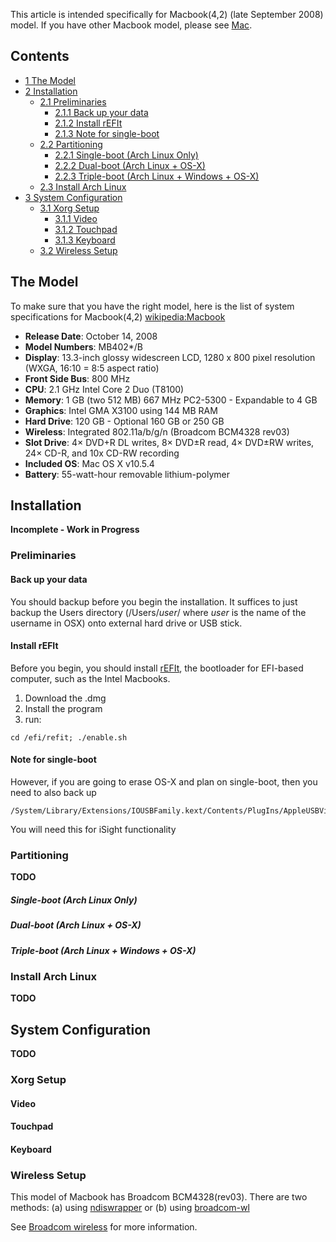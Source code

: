 This article is intended specifically for Macbook(4,2) (late September 2008) model. If you have other Macbook model, please see [Mac](/index.php/Mac "Mac").

## Contents

*   [1 The Model](#The_Model)
*   [2 Installation](#Installation)
    *   [2.1 Preliminaries](#Preliminaries)
        *   [2.1.1 Back up your data](#Back_up_your_data)
        *   [2.1.2 Install rEFIt](#Install_rEFIt)
        *   [2.1.3 Note for single-boot](#Note_for_single-boot)
    *   [2.2 Partitioning](#Partitioning)
        *   [2.2.1 Single-boot (Arch Linux Only)](#Single-boot_.28Arch_Linux_Only.29)
        *   [2.2.2 Dual-boot (Arch Linux + OS-X)](#Dual-boot_.28Arch_Linux_.2B_OS-X.29)
        *   [2.2.3 Triple-boot (Arch Linux + Windows + OS-X)](#Triple-boot_.28Arch_Linux_.2B_Windows_.2B_OS-X.29)
    *   [2.3 Install Arch Linux](#Install_Arch_Linux)
*   [3 System Configuration](#System_Configuration)
    *   [3.1 Xorg Setup](#Xorg_Setup)
        *   [3.1.1 Video](#Video)
        *   [3.1.2 Touchpad](#Touchpad)
        *   [3.1.3 Keyboard](#Keyboard)
    *   [3.2 Wireless Setup](#Wireless_Setup)

## The Model

To make sure that you have the right model, here is the list of system specifications for Macbook(4,2) [wikipedia:Macbook](https://en.wikipedia.org/wiki/Macbook "wikipedia:Macbook")

*   **Release Date**: October 14, 2008
*   **Model Numbers**: MB402*/B
*   **Display**: 13.3-inch glossy widescreen LCD, 1280 x 800 pixel resolution (WXGA, 16:10 = 8:5 aspect ratio)
*   **Front Side Bus**: 800 MHz
*   **CPU**: 2.1 GHz Intel Core 2 Duo (T8100)
*   **Memory**: 1 GB (two 512 MB) 667 MHz PC2-5300 - Expandable to 4 GB
*   **Graphics**: Intel GMA X3100 using 144 MB RAM
*   **Hard Drive**: 120 GB - Optional 160 GB or 250 GB
*   **Wireless**: Integrated 802.11a/b/g/n (Broadcom BCM4328 rev03)
*   **Slot Drive**: 4× DVD+R DL writes, 8× DVD±R read, 4× DVD±RW writes, 24× CD-R, and 10x CD-RW recording
*   **Included OS**: Mac OS X v10.5.4
*   **Battery**: 55-watt-hour removable lithium-polymer

## Installation

**Incomplete - Work in Progress**

### Preliminaries

#### Back up your data

You should backup before you begin the installation. It suffices to just backup the Users directory (/Users/*user*/ where *user* is the name of the username in OSX) onto external hard drive or USB stick.

#### Install rEFIt

Before you begin, you should install [rEFIt](http://refit.sourceforge.net), the bootloader for EFI-based computer, such as the Intel Macbooks.

1.  Download the .dmg
2.  Install the program
3.  run:

```
cd /efi/refit; ./enable.sh

```

#### Note for single-boot

However, if you are going to erase OS-X and plan on single-boot, then you need to also back up

```
/System/Library/Extensions/IOUSBFamily.kext/Contents/PlugIns/AppleUSBVideoSupport.kext/Contents/MacOS/AppleUSBVideoSupport

```

You will need this for iSight functionality

### Partitioning

**TODO**

##### Single-boot (Arch Linux Only)

##### Dual-boot (Arch Linux + OS-X)

##### Triple-boot (Arch Linux + Windows + OS-X)

### Install Arch Linux

**TODO**

## System Configuration

**TODO**

### Xorg Setup

#### Video

#### Touchpad

#### Keyboard

### Wireless Setup

This model of Macbook has Broadcom BCM4328(rev03). There are two methods: (a) using [ndiswrapper](/index.php/Ndiswrapper "Ndiswrapper") or (b) using [broadcom-wl](https://aur.archlinux.org/packages/broadcom-wl/)

See [Broadcom wireless](/index.php/Broadcom_wireless "Broadcom wireless") for more information.